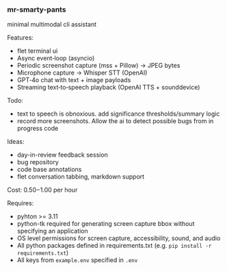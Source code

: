 ### mr-smarty-pants

minimal multimodal cli assistant

Features:
- flet terminal ui
- Async event‑loop (asyncio)
- Periodic screenshot capture (mss + Pillow) → JPEG bytes
- Microphone capture → Whisper STT (OpenAI)
- GPT‑4o chat with text + image payloads
- Streaming text‑to‑speech playback (OpenAI TTS + sounddevice)

Todo:
- text to speech is obnoxious. add significance thresholds/summary logic
- record more screenshots. Allow the ai to detect possible bugs from in progress code

Ideas:
- day-in-review feedback session
- bug repository
- code base annotations
- flet conversation tabbing, markdown support

Cost: $0.50-$1.00 per hour

Requires:
- pyhton >= 3.11
- python-tk required for generating screen capture bbox without specifying an application
- OS level permissions for screen capture, accessibility, sound, and audio
- All python packages defined in requirements.txt (e.g. `pip install -r requirements.txt`)
- All keys from `example.env` specified in `.env`
